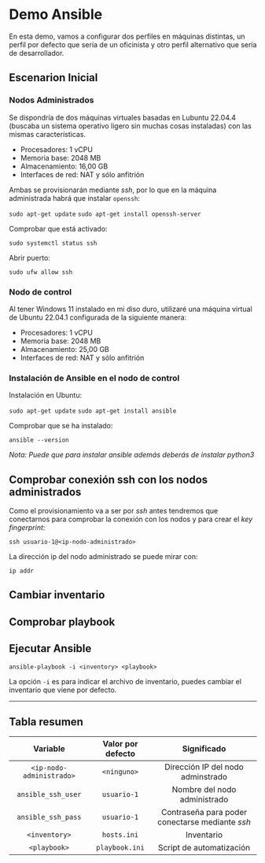 # Demo Ansible

En esta demo, vamos a configurar dos perfiles en máquinas distintas, un perfil por defecto que sería de un oficinista y otro perfil alternativo que sería de desarrollador.

## Escenarion Inicial

### Nodos Administrados

Se dispondría de dos máquinas virtuales basadas en Lubuntu 22.04.4 (buscaba un sistema operativo ligero sin muchas cosas instaladas) con las mismas características.

* Procesadores: 1 vCPU
* Memoria base: 2048 MB
* Almacenamiento: 16,00 GB
* Interfaces de red: NAT y sólo anfitrión

Ambas se provisionarán mediante *ssh*, por lo que en la máquina administrada habrá que instalar `openssh`:

`sudo apt-get update`
`sudo apt-get install openssh-server`

Comprobar que está activado:

`sudo systemctl status ssh`

Abrir puerto:

`sudo ufw allow ssh`

### Nodo de control

Al tener Windows 11 instalado en mi diso duro, utilizaré una máquina virtual de Ubuntu 22.04.1 configurada de la siguiente manera:

* Procesadores: 1 vCPU
* Memoria base: 2048 MB
* Almacenamiento: 25,00 GB
* Interfaces de red: NAT y sólo anfitrión

### Instalación de Ansible en el nodo de control

Instalación en Ubuntu:

`sudo apt-get update`
`sudo apt-get install ansible`

Comprobar que se ha instalado:

`ansible --version`

*Nota: Puede que para instalar ansible además deberás de instalar python3*

## Comprobar conexión ssh con los nodos administrados

Como el provisionamiento va a ser por *ssh* antes tendremos que conectarnos para comprobar la conexión con los nodos y para crear el *key fingerprint*:

`ssh usuario-1@<ip-nodo-administrado>`

La dirección ip del nodo administrado se puede mirar con:

`ip addr`

## Cambiar inventario

## Comprobar playbook

## Ejecutar Ansible

`ansible-playbook -i <inventory> <playbook>`

La opción `-i` es para indicar el archivo de inventario, puedes cambiar el inventario que viene por defecto.

---

## Tabla resumen

|Variable|Valor por defecto|Significado|
|:------:|:---------------:|:---------:|
|`<ip-nodo-administrado>`|`<ninguno>`|Dirección IP del nodo adminstrado|
|`ansible_ssh_user`|`usuario-1`|Nombre del nodo administrado|
|`ansible_ssh_pass`|`usuario-1`|Contraseña para poder conectarse mediante *ssh*|
|`<inventory>`|`hosts.ini`|Inventario|
|`<playbook>`|`playbook.ini`|Script de automatización|
